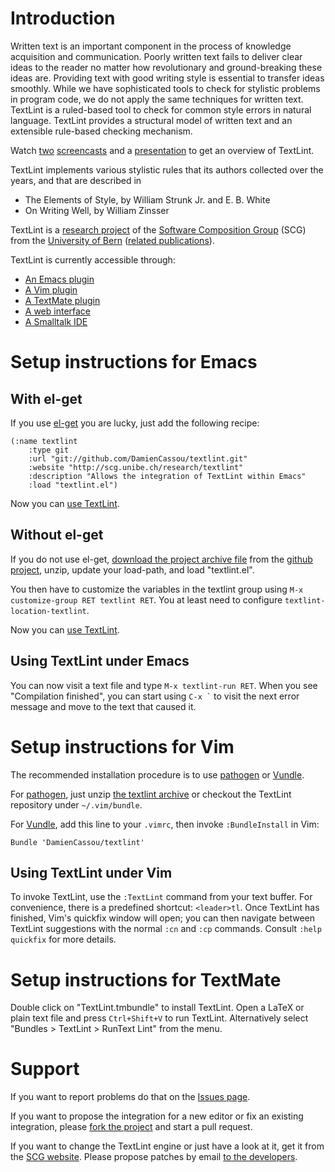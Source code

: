# Introduction <a name="introduction"></a>

Written text is an important component in the process of knowledge
acquisition and communication. Poorly written text fails to deliver
clear ideas to the reader no matter how revolutionary and
ground-breaking these ideas are. Providing text with good writing
style is essential to transfer ideas smoothly. While we have
sophisticated tools to check for stylistic problems in program code,
we do not apply the same techniques for written text. TextLint is a
ruled-based tool to check for common style errors in natural language.
TextLint provides a structural model of written text and an extensible
rule-based checking mechanism.

Watch [two](http://www.youtube.com/watch?v=SrG29zWHqkk)
[screencasts](http://www.youtube.com/watch?v=CsG2DKgHanE) and a
[presentation](http://www.slideshare.net/renggli/text-lint) to get an
overview of TextLint.

TextLint implements various stylistic rules that its authors collected
over the years, and that are described in

- The Elements of Style, by William Strunk Jr. and E. B. White
- On Writing Well, by William Zinsser

TextLint is a
[research project](http://scg.unibe.ch/research/textlint) of the
[Software Composition Group](http://scg.unibe.ch/) (SCG) from the
[University of Bern](http://www.unibe.ch/)
([related publications](http://scg.unibe.ch/scgbib?query=textlint)).

TextLint is currently accessible through:

- [An Emacs plugin](#emacs-installing)
- [A Vim plugin](#vim-installing)
- [A TextMate plugin](#textmate-installing)
- [A web interface](http://textlint.lukas-renggli.ch/)
- [A Smalltalk IDE](http://scg.unibe.ch/research/textlint)


# Setup instructions for Emacs <a name="emacs-installing"></a>

## With el-get <a name="emacs-el-get"></a>

If you use [el-get](https://github.com/dimitri/el-get/) you are lucky,
just add the following recipe:

	(:name textlint
	    :type git
	    :url "git://github.com/DamienCassou/textlint.git"
	    :website "http://scg.unibe.ch/research/textlint"
	    :description "Allows the integration of TextLint within Emacs"
	    :load "textlint.el")

Now you can [use TextLint](#emacs-using).

## Without el-get <a name="emacs-no-el-get"></a>

If you do not use el-get,
[download the project archive file][zipball] from the [github project](https://github.com/DamienCassou/textlint), unzip, update your load-path, and load "textlint.el".

You then have to customize the variables in the textlint group using
`M-x customize-group RET textlint RET`. You at least need to configure
`textlint-location-textlint`.

Now you can [use TextLint](#emacs-using).

## Using TextLint under Emacs <a name="emacs-using"></a>

You can now visit a text file and type `M-x textlint-run RET`. When
you see "Compilation finished", you can start using `` C-x ` `` to
visit the next error message and move to the text that caused it.


# Setup instructions for Vim <a name="vim-installing"></a>

The recommended installation procedure is to use [pathogen][] or [Vundle][].

For [pathogen][], just unzip [the textlint archive][zipball] or checkout the TextLint repository under `~/.vim/bundle`.

For [Vundle][], add this line to your `.vimrc`, then invoke `:BundleInstall` in Vim:

    Bundle 'DamienCassou/textlint'

[pathogen]: https://github.com/tpope/vim-pathogen "Pathogen.vim, manage your runtimepath"
[vundle]: https://github.com/gmarik/vundle "Vundle, the plug-in manager for Vim"

## Using TextLint under Vim <a name="vim-using"></a>

To invoke TextLint, use the `:TextLint` command from your text buffer. For convenience, there is a predefined shortcut: `<leader>tl`. Once TextLint has finished, Vim's quickfix window will open; you can then navigate between TextLint suggestions with the normal `:cn` and `:cp` commands. Consult `:help quickfix` for more details.


# Setup instructions for TextMate <a name="textmate-installing"></a>

Double click on "TextLint.tmbundle" to install TextLint. Open a LaTeX
or plain text file and press `Ctrl+Shift+V` to run TextLint. Alternatively
select "Bundles > TextLint > RunText Lint" from the menu.


# Support <a name="support"></a>

If you want to report problems do that on the
[Issues page](https://github.com/DamienCassou/textlint/issues).

If you want to propose the integration for a new editor or fix an
existing integration, please
[fork the project](https://github.com/DamienCassou/textlint) and start
a pull request.

If you want to change the TextLint engine or just have a look at it,
get it from the [SCG website](http://scg.unibe.ch/research/textlint).
Please propose patches by email
[to the developers](http://www.squeaksource.com/textlint.html).

[zipball]: https://github.com/DamienCassou/textlint/zipball/master "Zip snapshot of TextLint"

